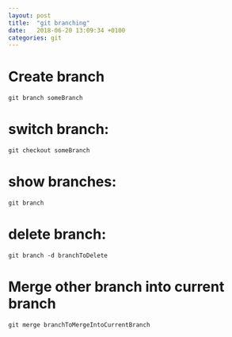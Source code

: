 ```yaml
---
layout: post
title:  "git branching"
date:   2018-06-20 13:09:34 +0100
categories: git
---
```

# Create branch
    
    git branch someBranch

# switch branch:

    git checkout someBranch
    
# show branches:

    git branch
    
# delete branch:

    git branch -d branchToDelete
    
# Merge other branch into current branch

    git merge branchToMergeIntoCurrentBranch